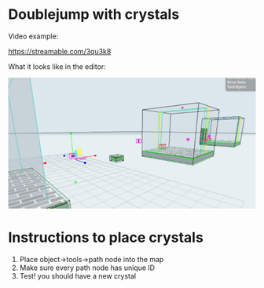 # Doublejump with crystals
Video example:

https://streamable.com/3qu3k8

What it looks like in the editor:

<p align="center">
  <img src="example.jpg" />
</p>

# Instructions to place crystals
1. Place object->tools->path node into the map
2. Make sure every path node has unique ID
3. Test! you should have a new crystal
